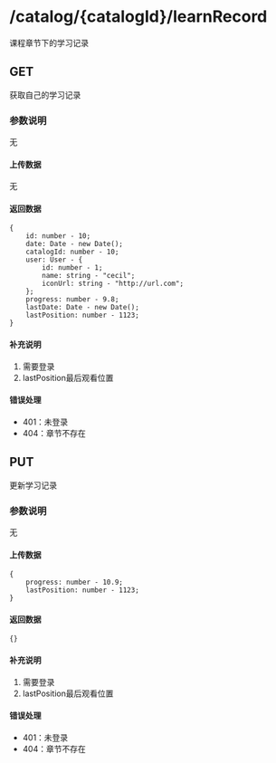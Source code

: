 # /catalog/{catalogId}/learnRecord
课程章节下的学习记录


## GET
获取自己的学习记录
### 参数说明
无
#### 上传数据
无
#### 返回数据
```
{
    id: number - 10;
    date: Date - new Date();
    catalogId: number - 10;
    user: User - {
        id: number - 1;
        name: string - "cecil";
        iconUrl: string - "http://url.com";
    };
    progress: number - 9.8;
    lastDate: Date - new Date();
    lastPosition: number - 1123;
}
```
#### 补充说明
1. 需要登录
2. lastPosition最后观看位置

#### 错误处理
* 401：未登录
* 404：章节不存在


## PUT
更新学习记录
### 参数说明
无
#### 上传数据
```
{
    progress: number - 10.9;
    lastPosition: number - 1123;
}
```
#### 返回数据
```
{}
```
#### 补充说明
1. 需要登录
2. lastPosition最后观看位置

#### 错误处理
* 401：未登录
* 404：章节不存在